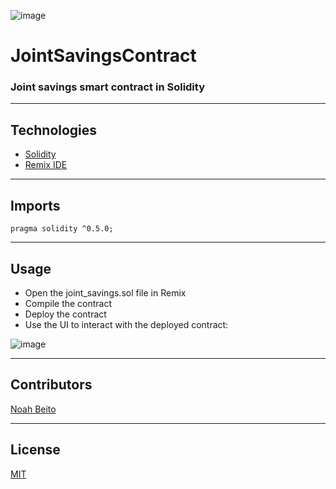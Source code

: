 ![image](https://user-images.githubusercontent.com/90667844/157170657-3ecb84e1-f014-46ef-83fc-34e576ef2dff.png)

# JointSavingsContract
### Joint savings smart contract in Solidity

---

## Technologies
* [Solidity](https://docs.soliditylang.org/en/v0.8.12/)
* [Remix IDE](https://remix.ethereum.org/)

---

## Imports
```solidity
pragma solidity ^0.5.0;
```

---

## Usage
* Open the joint_savings.sol file in Remix
* Compile the contract
* Deploy the contract
* Use the UI to interact with the deployed contract:

![image](https://user-images.githubusercontent.com/90667844/157170279-6b4ec963-e0ad-4e13-b492-99bd51cf0f00.png)

---

## Contributors
[Noah Beito](https://www.linkedin.com/in/noah-beito/)

---

## License
[MIT](https://github.com/git/git-scm.com/blob/main/MIT-LICENSE.txt)
